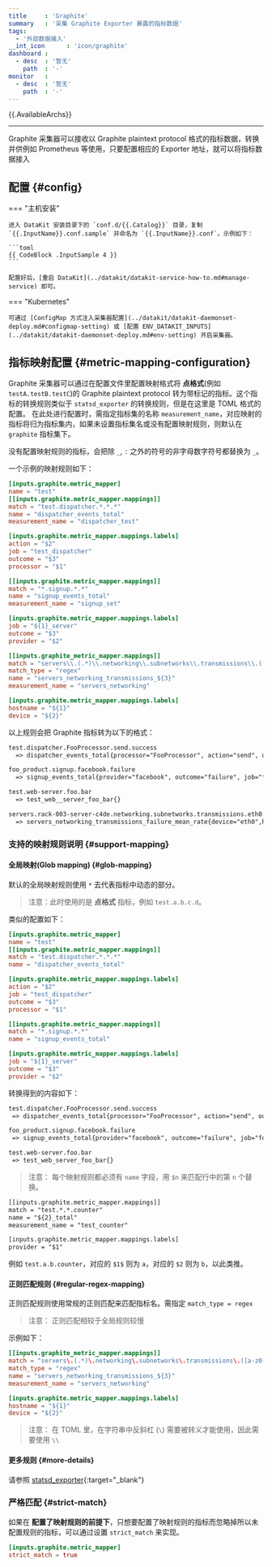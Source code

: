 ```yaml
---
title     : 'Graphite'
summary   : '采集 Graphite Exporter 暴露的指标数据'
tags:
  - '外部数据接入'
__int_icon      : 'icon/graphite'
dashboard :
  - desc  : '暂无'
    path  : '-'
monitor   :
  - desc  : '暂无'
    path  : '-'
---
```


{{.AvailableArchs}}

---

Graphite 采集器可以接收以 Graphite plaintext protocol 格式的指标数据，转换并供例如 Prometheus 等使用，只要配置相应的 Exporter 地址，就可以将指标数据接入

## 配置 {#config}

<!-- markdownlint-disable MD046 -->
=== "主机安装"

    进入 DataKit 安装目录下的 `conf.d/{{.Catalog}}` 目录，复制 `{{.InputName}}.conf.sample` 并命名为 `{{.InputName}}.conf`。示例如下：

    ```toml
    {{ CodeBlock .InputSample 4 }}
    ```

    配置好后，[重启 DataKit](../datakit/datakit-service-how-to.md#manage-service) 即可。

=== "Kubernetes"

    可通过 [ConfigMap 方式注入采集器配置](../datakit/datakit-daemonset-deploy.md#configmap-setting) 或 [配置 ENV_DATAKIT_INPUTS](../datakit/datakit-daemonset-deploy.md#env-setting) 开启采集器。
<!-- markdownlint-enable -->

## 指标映射配置 {#metric-mapping-configuration}

Graphite 采集器可以通过在配置文件里配置映射格式将 **点格式**(例如 `testA.testB.testC`)的 Graphite plaintext protocol 转为带标记的指标。这个指标的转换规则类似于 `statsd_exporter` 的转换规则，但是在这里是 TOML 格式的配置。 在此处进行配置时，需指定指标集的名称 `measurement_name`，对应映射的指标将归为指标集内，如果未设置指标集名或没有配置映射规则，则默认在 `graphite` 指标集下。

没有配置映射规则的指标，会把除 `_`, `:` 之外的符号的非字母数字符号都替换为 `_`。

一个示例的映射规则如下：

```toml
[inputs.graphite.metric_mapper]
name = "test"
[[inputs.graphite.metric_mapper.mappings]]
match = "test.dispatcher.*.*.*"
name = "dispatcher_events_total"
measurement_name = "dispatcher_test"

[inputs.graphite.metric_mapper.mappings.labels]
action = "$2"
job = "test_dispatcher"
outcome = "$3"
processor = "$1"

[[inputs.graphite.metric_mapper.mappings]]
match = "*.signup.*.*"
name = "signup_events_total"
measurement_name = "signup_set"

[inputs.graphite.metric_mapper.mappings.labels]
job = "${1}_server"
outcome = "$3"
provider = "$2"

[[inputs.graphite_metric_mapper.mappings]]
match = "servers\\.(.*)\\.networking\\.subnetworks\\.transmissions\\.([a-z0-9-]+)\\.(.*)"
match_type = "regex"
name = "servers_networking_transmissions_${3}"
measurement_name = "servers_networking"

[inputs.graphite.metric_mapper.mappings.labels]
hostname = "${1}"
device = "${2}"
```

以上规则会把 Graphite 指标转为以下的格式：

```txt
test.dispatcher.FooProcessor.send.success
  => dispatcher_events_total{processor="FooProcessor", action="send", outcome="success", job="test_dispatcher"}

foo_product.signup.facebook.failure
  => signup_events_total{provider="facebook", outcome="failure", job="foo_product_server"}

test.web-server.foo.bar
  => test_web__server_foo_bar{}

servers.rack-003-server-c4de.networking.subnetworks.transmissions.eth0.failure.mean_rate
  => servers_networking_transmissions_failure_mean_rate{device="eth0",hostname="rack-003-server-c4de"}
```

### 支持的映射规则说明 {#support-mapping}

#### 全局映射(Glob mapping) {#glob-mapping}

默认的全局映射规则使用 `*` 去代表指标中动态的部分。

> 注意：此时使用的是 **点格式** 指标，例如 `test.a.b.c.d`。

类似的配置如下：

```toml
[inputs.graphite.metric_mapper]
name = "test"
[[inputs.graphite.metric_mapper.mappings]]
match = "test.dispatcher.*.*.*"
name = "dispatcher_events_total"

[inputs.graphite.metric_mapper.mappings.labels]
action = "$2"
job = "test_dispatcher"
outcome = "$3"
processor = "$1"

[[inputs.graphite.metric_mapper.mappings]]
match = "*.signup.*.*"
name = "signup_events_total"

[inputs.graphite.metric_mapper.mappings.labels]
job = "${1}_server"
outcome = "$3"
provider = "$2"
```

转换得到的内容如下：

```txt
test.dispatcher.FooProcessor.send.success
 => dispatcher_events_total{processor="FooProcessor", action="send", outcome="success", job="test_dispatcher"}

foo_product.signup.facebook.failure
 => signup_events_total{provider="facebook", outcome="failure", job="foo_product_server"}

test.web-server.foo.bar
 => test_web_server_foo_bar{}
```

> 注意： 每个映射规则都必须有 `name` 字段，用 `$n` 来匹配行中的第 `n` 个替换。

```txt
[[inputs.graphite.metric_mapper.mappings]]
match = "test.*.*.counter"
name = "${2}_total"
measurement_name = "test_counter"

[inputs.graphite.metric_mapper.mappings.labels]
provider = "$1"
```

例如 `test.a.b.counter`，对应的 `$1$` 则为 `a`，对应的 `$2` 则为 `b`，以此类推。

#### 正则匹配规则 {#regular-regex-mapping}

正则匹配规则使用常规的正则匹配来匹配指标名。需指定 `match_type = regex`

> 注意： 正则匹配相较于全局规则较慢

示例如下：

```toml
[[inputs.graphite_metric_mapper.mappings]]
match = "servers\.(.*)\.networking\.subnetworks\.transmissions\.([a-z0-9-]+)\.(.*)"
match_type = "regex"
name = "servers_networking_transmissions_${3}"
measurement_name = "servers_networking"

[inputs.graphite.metric_mapper.mappings.labels]
hostname = "${1}"
device = "${2}"
```

> 注意： 在 TOML 里，在字符串中反斜杠 (`\`) 需要被转义才能使用，因此需要使用 `\\`

#### 更多规则 {#more-details}

请参照 [statsd_exporter](https://github.com/prometheus/statsd_exporter){:target="_blank"}


### 严格匹配 {#strict-match}

如果在 **配置了映射规则的前提下**，只想要配置了映射规则的指标而忽略掉所以未配置规则的指标，可以通过设置 `strict_match` 来实现。

```toml
[inputs.graphite.metric_mapper]
strict_match = true
```

